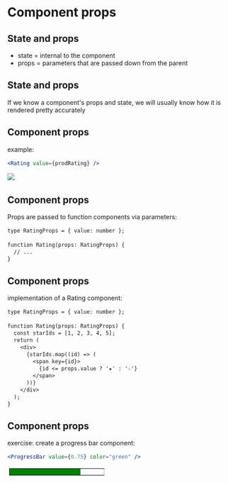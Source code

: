 # Component props

## State and props

- state = internal to the component
- props = parameters that are passed down from the parent

## State and props

If we know a component's props and state, we will usually know how it is rendered pretty accurately

## Component props

example:

```jsx
<Rating value={prodRating} />
```

<img src="assets/rating.png" style="width: 16em" />

## Component props

Props are passed to function components via parameters:

```tsx
type RatingProps = { value: number };

function Rating(props: RatingProps) {
  // ...
}
```

## Component props

implementation of a Rating component:

```tsx
type RatingProps = { value: number };

function Rating(props: RatingProps) {
  const starIds = [1, 2, 3, 4, 5];
  return (
    <div>
      {starIds.map((id) => (
        <span key={id}>
          {id <= props.value ? '★' : '☆'}
        </span>
      ))}
    </div>
  );
}
```

## Component props

exercise: create a progress bar component:

```jsx
<ProgressBar value={0.75} color="green" />
```

<img src="assets/progress-bar.png" style="width:16em" />
